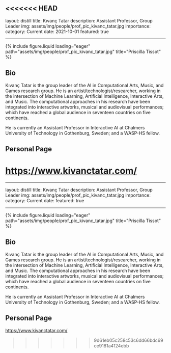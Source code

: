 <<<<<<< HEAD
---
layout: distill
title: Kıvanç Tatar
description: Assistant Professor, Group Leader
img: assets/img/people/prof_pic_kivanc_tatar.jpg
importance: 
category: Current
date: 2021-10-01
featured: true

---

<div class="fake-img l-body">
{% include figure.liquid loading="eager" path="assets/img/people/prof_pic_kivanc_tatar.jpg" title="Priscilla Tissot" %}
</div>


## Bio

Kıvanç Tatar is the group leader of the AI in Computational Arts, Music, and Games research group. He is an artist/technologist/researcher, working in the intersection of Machine Learning, Artificial Intelligence, Interactive Arts, and Music. The computational approaches in his research have been integrated into interactive artworks, musical and audiovisual performances; which have reached a global audience in seventeen countries on five continents.

He is currently an Assistant Professor in Interactive AI at Chalmers University of Technology in Gothenburg, Sweden; and a WASP-HS fellow.

## Personal Page

<https://www.kivanctatar.com/>
=======
---
layout: distill
title: Kıvanç Tatar
description: Assistant Professor, Group Leader
img: assets/img/people/prof_pic_kivanc_tatar.jpg
importance: 
category: Current
date:
featured: true

---

<div class="fake-img l-body">
{% include figure.liquid loading="eager" path="assets/img/people/prof_pic_kivanc_tatar.jpg" title="Priscilla Tissot" %}
</div>


## Bio

Kıvanç Tatar is the group leader of the AI in Computational Arts, Music, and Games research group. He is an artist/technologist/researcher, working in the intersection of Machine Learning, Artificial Intelligence, Interactive Arts, and Music. The computational approaches in his research have been integrated into interactive artworks, musical and audiovisual performances; which have reached a global audience in seventeen countries on five continents.

He is currently an Assistant Professor in Interactive AI at Chalmers University of Technology in Gothenburg, Sweden; and a WASP-HS fellow.

## Personal Page

<https://www.kivanctatar.com/>
>>>>>>> 9d61eb05c258c53c6dd66bdc69ce9181a4124ebb
